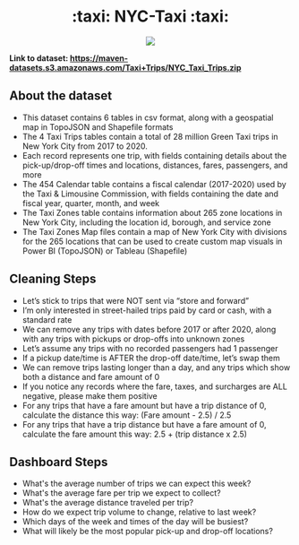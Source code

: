 <h1 align="center">:taxi: NYC-Taxi :taxi:</h1>
<p align="center">
<img src= "https://user-images.githubusercontent.com/74512335/138792965-4a9225f1-09fc-4479-8dac-355f87af8f6f.png" />
</p>

**Link to dataset: https://maven-datasets.s3.amazonaws.com/Taxi+Trips/NYC_Taxi_Trips.zip**

## About the dataset
- This dataset contains 6 tables in csv format, along with a geospatial map in TopoJSON and Shapefile formats
- The 4 Taxi Trips tables contain a total of 28 million Green Taxi trips in New York City from 2017 to 2020. 
- Each record represents one trip, with fields containing details about the pick-up/drop-off times and locations, distances, fares, passengers, and more
- The 454 Calendar table contains a fiscal calendar (2017-2020) used by the Taxi & Limousine Commission, with fields containing the date and fiscal year, quarter, month, and week
- The Taxi Zones table contains information about 265 zone locations in New York City, including the location id, borough, and service zone
- The Taxi Zones Map files contain a map of New York City with divisions for the 265 locations that can be used to create custom map visuals in Power BI (TopoJSON) or Tableau (Shapefile)

## Cleaning Steps
- Let’s stick to trips that were NOT sent via “store and forward”
- I’m only interested in street-hailed trips paid by card or cash, with a standard rate
- We can remove any trips with dates before 2017 or after 2020, along with any trips with pickups or drop-offs into unknown zones
- Let’s assume any trips with no recorded passengers had 1 passenger
- If a pickup date/time is AFTER the drop-off date/time, let’s swap them
- We can remove trips lasting longer than a day, and any trips which show both a distance and fare amount of 0
- If you notice any records where the fare, taxes, and surcharges are ALL negative, please make them positive
- For any trips that have a fare amount but have a trip distance of 0, calculate the distance this way: (Fare amount - 2.5) / 2.5
- For any trips that have a trip distance but have a fare amount of 0, calculate the fare amount this way: 2.5 + (trip distance x 2.5)

## Dashboard Steps
- What's the average number of trips we can expect this week?
- What's the average fare per trip we expect to collect?
- What's the average distance traveled per trip?
- How do we expect trip volume to change, relative to last week?
- Which days of the week and times of the day will be busiest?
- What will likely be the most popular pick-up and drop-off locations?
